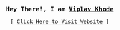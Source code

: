<h3 align="center">
      <samp>Hey There!, I am
                <b><a target="_blank" href="https://viplav.vercel.app/">Viplav Khode</a></b>
        </samp>
</h3>


<p align="center"> 
  <samp>
    [ <a href="https://viplav.vercel.app/">Click Here to Visit Website</a> ]
  </samp>
</p>
